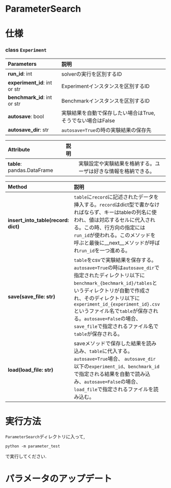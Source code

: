 # ParameterSearch

# 仕様
### class `Experiment`
|**Parameters**|説明||
|:---|:---|:---|
|**run_id**: int|solverの実行を区別するID||
|**experiment_id**: int or str |Experimentインスタンスを区別するID||
|**benchmark_id**: int or str|Benchmarkインスタンスを区別するID||
|**autosave**: bool|実験結果を自動で保存したい場合はTrue,そうでない場合はFalse||
|**autosave_dir**: str|`autosave=True`の時の実験結果の保存先||

|**Attribute**|説明||
|:---|:---|:---|
|**table**: pandas.DataFrame||実験設定や実験結果を格納する。ユーザは好きな情報を格納できる。||

|**Method**|説明||
|:---|:---|:---|
|**insert_into_table(record: dict)**|`table`に`record`に記述されたデータを挿入する。`record`はdict型で書かなければならず、キーはtableの列名に使われ、値は対応するセルに代入される。この時、行方向の指定には`run_id`が使われる。このメソッドを呼ぶと最後に__next__メソッドが呼ばれ`run_id`を一つ進める。||
|**save(save_file: str)**|`table`をcsvで実験結果を保存する。`autosave=True`の時は`autosave_dir`で指定されたディレクトリ以下に`benchmark_{bechmark_id}/tables`というディレクトリが自動で作成され、そのディレクトリ以下に`experiment_id_{experiment_id}.csv`というファイル名で`table`が保存される。`autosave=False`の場合、`save_file`で指定されるファイル名で`table`が保存される。
|**load(load_file: str)**|saveメソッドで保存した結果を読み込み、`table`に代入する。`autosave=True`場合、 `autosave_dir`以下の`experiment_id`、`benchmark_id`で指定される結果を自動で読み込み、`autosave=False`の場合、`load_file`で指定されるファイルを読み込む。||
# 実行方法

`ParameterSearch`ディレクトリに入って,

```
python -m parameter_test
```

で実行してください.

# パラメータのアップデート

